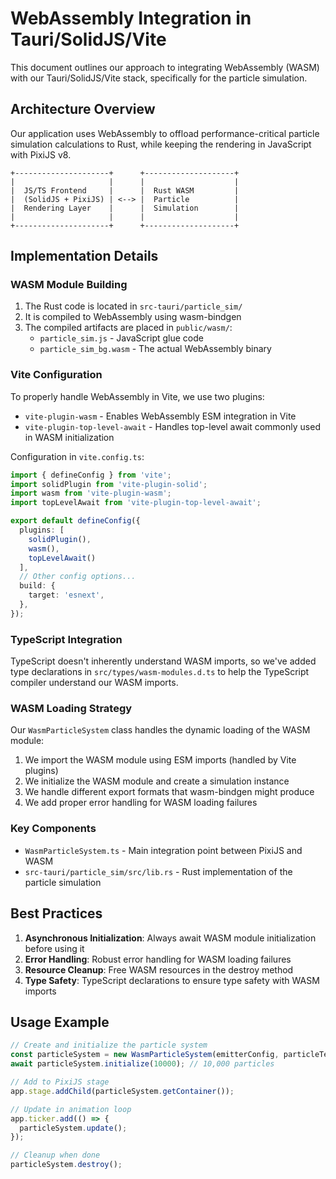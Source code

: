 # WebAssembly Integration in Tauri/SolidJS/Vite

This document outlines our approach to integrating WebAssembly (WASM) with our Tauri/SolidJS/Vite stack, specifically for the particle simulation.

## Architecture Overview

Our application uses WebAssembly to offload performance-critical particle simulation calculations to Rust, while keeping the rendering in JavaScript with PixiJS v8.

```ascii
+---------------------+      +--------------------+
|                     |      |                    |
|  JS/TS Frontend     |      |  Rust WASM         |
|  (SolidJS + PixiJS) | <--> |  Particle          |
|  Rendering Layer    |      |  Simulation        |
|                     |      |                    |
+---------------------+      +--------------------+
```

## Implementation Details

### WASM Module Building

1. The Rust code is located in `src-tauri/particle_sim/`
2. It is compiled to WebAssembly using wasm-bindgen
3. The compiled artifacts are placed in `public/wasm/`:
   - `particle_sim.js` - JavaScript glue code
   - `particle_sim_bg.wasm` - The actual WebAssembly binary

### Vite Configuration

To properly handle WebAssembly in Vite, we use two plugins:

- `vite-plugin-wasm` - Enables WebAssembly ESM integration in Vite
- `vite-plugin-top-level-await` - Handles top-level await commonly used in WASM initialization

Configuration in `vite.config.ts`:

```typescript
import { defineConfig } from 'vite';
import solidPlugin from 'vite-plugin-solid';
import wasm from 'vite-plugin-wasm';
import topLevelAwait from 'vite-plugin-top-level-await';

export default defineConfig({
  plugins: [
    solidPlugin(),
    wasm(),
    topLevelAwait()
  ],
  // Other config options...
  build: {
    target: 'esnext',
  },
});
```

### TypeScript Integration

TypeScript doesn't inherently understand WASM imports, so we've added type declarations in `src/types/wasm-modules.d.ts` to help the TypeScript compiler understand our WASM imports.

### WASM Loading Strategy

Our `WasmParticleSystem` class handles the dynamic loading of the WASM module:

1. We import the WASM module using ESM imports (handled by Vite plugins)
2. We initialize the WASM module and create a simulation instance
3. We handle different export formats that wasm-bindgen might produce
4. We add proper error handling for WASM loading failures

### Key Components

- `WasmParticleSystem.ts` - Main integration point between PixiJS and WASM
- `src-tauri/particle_sim/src/lib.rs` - Rust implementation of the particle simulation

## Best Practices

1. **Asynchronous Initialization**: Always await WASM module initialization before using it
2. **Error Handling**: Robust error handling for WASM loading failures
3. **Resource Cleanup**: Free WASM resources in the destroy method
4. **Type Safety**: TypeScript declarations to ensure type safety with WASM imports

## Usage Example

```typescript
// Create and initialize the particle system
const particleSystem = new WasmParticleSystem(emitterConfig, particleTexture);
await particleSystem.initialize(10000); // 10,000 particles

// Add to PixiJS stage
app.stage.addChild(particleSystem.getContainer());

// Update in animation loop
app.ticker.add(() => {
  particleSystem.update();
});

// Cleanup when done
particleSystem.destroy();
```
